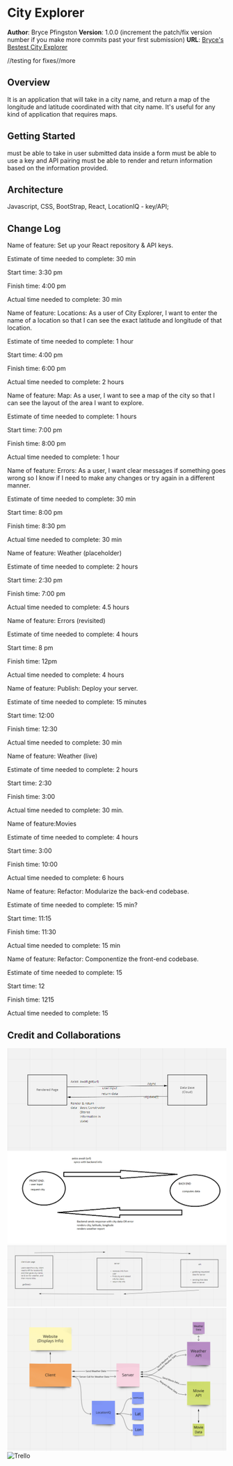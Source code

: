 # City Explorer

**Author**: Bryce Pfingston
**Version**: 1.0.0 (increment the patch/fix version number if you make more commits past your first submission)
**URL**: [Bryce's Bestest City Explorer](https://brycesbestestcityexplorer.netlify.app/)

//testing for fixes//more

## Overview
It is an application that will take in a city name, and return a map of the longitude and latitude coordinated with that city name. It's useful for any kind of application that requires maps.

## Getting Started
must be able to take in user submitted data inside a form
must be able to use a key and API pairing
must be able to render and return information based on the information provided.

## Architecture
Javascript,
CSS,
BootStrap,
React,
LocationIQ - key/API;

## Change Log
<!-- Use this area to document the iterative changes made to your application as each feature is successfully implemented. Use time stamps. Here's an example:

01-01-2001 4:59pm - Application now has a fully-functional express server, with a GET route for the location resource. -->

Name of feature: Set up your React repository & API keys.  

Estimate of time needed to complete: 30 min  

Start time: 3:30 pm  

Finish time: 4:00 pm  

Actual time needed to complete: 30 min  
  

Name of feature: Locations: As a user of City Explorer, I want to enter the name of a location so that I can see the exact latitude and longitude of that location.  

Estimate of time needed to complete: 1 hour  
  
Start time: 4:00 pm  
  
Finish time: 6:00 pm  
  
Actual time needed to complete: 2 hours  
  

Name of feature: Map: As a user, I want to see a map of the city so that I can see the layout of the area I want to explore.  

Estimate of time needed to complete: 1 hours  
  
Start time: 7:00 pm  
  
Finish time: 8:00 pm  
  
Actual time needed to complete: 1 hour  
  
  
Name of feature: Errors: As a user, I want clear messages if something goes wrong so I know if I need to make any changes or try again in a different manner.  

Estimate of time needed to complete: 30 min  
  
Start time: 8:00 pm  
  
Finish time: 8:30 pm  
  
Actual time needed to complete: 30 min  

Name of feature: Weather (placeholder)

Estimate of time needed to complete: 2 hours

Start time: 2:30 pm

Finish time: 7:00 pm

Actual time needed to complete: 4.5 hours

Name of feature: Errors (revisited)

Estimate of time needed to complete: 4 hours

Start time: 8 pm

Finish time: 12pm

Actual time needed to complete: 4 hours

Name of feature: Publish: Deploy your server.

Estimate of time needed to complete: 15 minutes

Start time: 12:00

Finish time: 12:30

Actual time needed to complete: 30 min

Name of feature: Weather (live)

Estimate of time needed to complete: 2 hours

Start time: 2:30
  
Finish time: 3:00

Actual time needed to complete: 30 min.

Name of feature:Movies 

Estimate of time needed to complete: 4 hours

Start time: 3:00

Finish time: 10:00

Actual time needed to complete: 6 hours

Name of feature: Refactor: Modularize the back-end codebase.

Estimate of time needed to complete: 15 min?

Start time: 11:15

Finish time: 11:30

Actual time needed to complete: 15 min

Name of feature: Refactor: Componentize the front-end codebase.

Estimate of time needed to complete: 15

Start time: 12

Finish time: 1215

Actual time needed to complete: 15

## Credit and Collaborations
<!-- Give credit (and a link) to other people or resources that helped you build this application. -->

![WRRC 09/20/2021](./img/2021-09-20.png)
![WRRC 09/21/2021](./img/2021-09-21.png)
![WRRC 09/22/2021](./img/2021-09-22.png)
![WRRC 09/23/2021](./img/2021-09-23.png)
![Trello](https://trello.com/b/6ywXyRff/module2-city-explorer)

